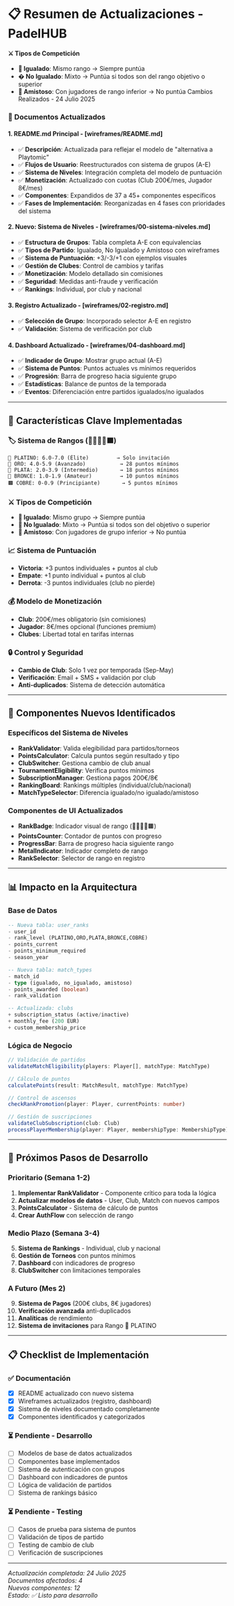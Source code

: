 # 📋 Resumen de Actualizaciones - PadelHUB

#### ⚔️ Tipos de Competición
- **🎯 Igualado**: Mismo rango → Siempre puntúa
- **� No Igualado**: Mixto → Puntúa si todos son del rango objetivo o superior
- **🤝 Amistoso**: Con jugadores de rango inferior → No puntúa Cambios Realizados - 24 Julio 2025

### 📄 Documentos Actualizados

#### 1. **README.md Principal** - [wireframes/README.md]
- ✅ **Descripción**: Actualizada para reflejar el modelo de "alternativa a Playtomic"
- ✅ **Flujos de Usuario**: Reestructurados con sistema de grupos (A-E)
- ✅ **Sistema de Niveles**: Integración completa del modelo de puntuación
- ✅ **Monetización**: Actualizado con cuotas (Club 200€/mes, Jugador 8€/mes)
- ✅ **Componentes**: Expandidos de 37 a 45+ componentes específicos
- ✅ **Fases de Implementación**: Reorganizadas en 4 fases con prioridades del sistema

#### 2. **Nuevo: Sistema de Niveles** - [wireframes/00-sistema-niveles.md]
- ✅ **Estructura de Grupos**: Tabla completa A-E con equivalencias
- ✅ **Tipos de Partido**: Igualado, No Igualado y Amistoso con wireframes
- ✅ **Sistema de Puntuación**: +3/-3/+1 con ejemplos visuales
- ✅ **Gestión de Clubes**: Control de cambios y tarifas
- ✅ **Monetización**: Modelo detallado sin comisiones
- ✅ **Seguridad**: Medidas anti-fraude y verificación
- ✅ **Rankings**: Individual, por club y nacional

#### 3. **Registro Actualizado** - [wireframes/02-registro.md]
- ✅ **Selección de Grupo**: Incorporado selector A-E en registro
- ✅ **Validación**: Sistema de verificación por club

#### 4. **Dashboard Actualizado** - [wireframes/04-dashboard.md]
- ✅ **Indicador de Grupo**: Mostrar grupo actual (A-E)
- ✅ **Sistema de Puntos**: Puntos actuales vs mínimos requeridos
- ✅ **Progresión**: Barra de progreso hacia siguiente grupo
- ✅ **Estadísticas**: Balance de puntos de la temporada
- ✅ **Eventos**: Diferenciación entre partidos igualados/no igualados

---

## 🎯 Características Clave Implementadas

### 🏷️ Sistema de Rangos (💎🥇🥈🥉🟫)
```
💎 PLATINO: 6.0-7.0 (Élite)         → Solo invitación
🥇 ORO: 4.0-5.9 (Avanzado)           → 28 puntos mínimos
🥈 PLATA: 2.0-3.9 (Intermedio)       → 18 puntos mínimos  
🥉 BRONCE: 1.0-1.9 (Amateur)         → 10 puntos mínimos
🟫 COBRE: 0-0.9 (Principiante)       → 5 puntos mínimos
```

### ⚔️ Tipos de Competición
- **🎯 Igualado**: Mismo grupo → Siempre puntúa
- **🔀 No Igualado**: Mixto → Puntúa si todos son del objetivo o superior
- **🤝 Amistoso**: Con jugadores de grupo inferior → No puntúa

### 📈 Sistema de Puntuación
- **Victoria**: +3 puntos individuales + puntos al club
- **Empate**: +1 punto individual + puntos al club
- **Derrota**: -3 puntos individuales (club no pierde)

### 💰 Modelo de Monetización
- **Club**: 200€/mes obligatorio (sin comisiones)
- **Jugador**: 8€/mes opcional (funciones premium)
- **Clubes**: Libertad total en tarifas internas

### 🔒 Control y Seguridad
- **Cambio de Club**: Solo 1 vez por temporada (Sep-May)
- **Verificación**: Email + SMS + validación por club
- **Anti-duplicados**: Sistema de detección automática

---

## 🧩 Componentes Nuevos Identificados

### Específicos del Sistema de Niveles
- **RankValidator**: Valida elegibilidad para partidos/torneos
- **PointsCalculator**: Calcula puntos según resultado y tipo
- **ClubSwitcher**: Gestiona cambio de club anual
- **TournamentEligibility**: Verifica puntos mínimos
- **SubscriptionManager**: Gestiona pagos 200€/8€
- **RankingBoard**: Rankings múltiples (individual/club/nacional)
- **MatchTypeSelector**: Diferencia igualado/no igualado/amistoso

### Componentes de UI Actualizados
- **RankBadge**: Indicador visual de rango (💎🥇🥈🥉🟫)
- **PointsCounter**: Contador de puntos con progreso
- **ProgressBar**: Barra de progreso hacia siguiente rango
- **MetalIndicator**: Indicador completo de rango
- **RankSelector**: Selector de rango en registro

---

## 📊 Impacto en la Arquitectura

### Base de Datos
```sql
-- Nueva tabla: user_ranks
- user_id
- rank_level (PLATINO,ORO,PLATA,BRONCE,COBRE)  
- points_current
- points_minimum_required
- season_year

-- Nueva tabla: match_types
- match_id
- type (igualado, no_igualado, amistoso)
- points_awarded (boolean)
- rank_validation

-- Actualizada: clubs
+ subscription_status (active/inactive)
+ monthly_fee (200 EUR)
+ custom_membership_price
```

### Lógica de Negocio
```typescript
// Validación de partidos
validateMatchEligibility(players: Player[], matchType: MatchType)

// Cálculo de puntos
calculatePoints(result: MatchResult, matchType: MatchType)

// Control de ascensos
checkRankPromotion(player: Player, currentPoints: number)

// Gestión de suscripciones
validateClubSubscription(club: Club)
processPlayerMembership(player: Player, membershipType: MembershipType)
```

---

## 🚀 Próximos Pasos de Desarrollo

### Prioritario (Semana 1-2)
1. **Implementar RankValidator** - Componente crítico para toda la lógica
2. **Actualizar modelos de datos** - User, Club, Match con nuevos campos
3. **PointsCalculator** - Sistema de cálculo de puntos
4. **Crear AuthFlow** con selección de rango

### Medio Plazo (Semana 3-4)
5. **Sistema de Rankings** - Individual, club y nacional
6. **Gestión de Torneos** con puntos mínimos
7. **Dashboard** con indicadores de progreso
8. **ClubSwitcher** con limitaciones temporales

### A Futuro (Mes 2)
9. **Sistema de Pagos** (200€ clubs, 8€ jugadores)
10. **Verificación avanzada** anti-duplicados
11. **Analíticas** de rendimiento
12. **Sistema de invitaciones** para Rango 💎 PLATINO

---

## 📋 Checklist de Implementación

### ✅ Documentación
- [x] README actualizado con nuevo sistema
- [x] Wireframes actualizados (registro, dashboard)
- [x] Sistema de niveles documentado completamente
- [x] Componentes identificados y categorizados

### ⏳ Pendiente - Desarrollo
- [ ] Modelos de base de datos actualizados
- [ ] Componentes base implementados
- [ ] Sistema de autenticación con grupos
- [ ] Dashboard con indicadores de puntos
- [ ] Lógica de validación de partidos
- [ ] Sistema de rankings básico

### ⏳ Pendiente - Testing
- [ ] Casos de prueba para sistema de puntos
- [ ] Validación de tipos de partido
- [ ] Testing de cambio de club
- [ ] Verificación de suscripciones

---

*Actualización completada: 24 Julio 2025*  
*Documentos afectados: 4*  
*Nuevos componentes: 12*  
*Estado: ✅ Listo para desarrollo*
